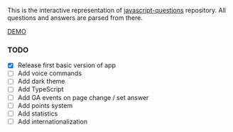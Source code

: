 This is the interactive representation of [javascript-questions](https://github.com/lydiahallie/javascript-questions) repository. All questions and answers are parsed from there.

[DEMO](https://ivanicharts.github.io/javascript-quiz)

### TODO

- [x] Release first basic version of app
- [ ] Add voice commands
- [ ] Add dark theme
- [ ] Add TypeScript
- [ ] Add GA events on page change / set answer
- [ ] Add points system
- [ ] Add statistics
- [ ] Add internationalization
